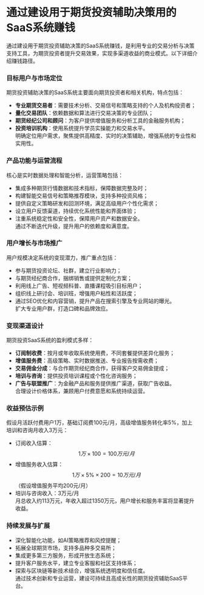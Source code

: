# 通过建设用于期货投资辅助决策用的SaaS系统赚钱

通过建设用于期货投资辅助决策的SaaS系统赚钱，是利用专业的交易分析与决策支持工具，为期货投资者提升交易效果，实现多渠道收益的商业模式。以下详细介绍赚钱路径。

### 目标用户与市场定位  
期货投资辅助决策的SaaS系统主要面向期货投资者和相关机构，特点包括：  
* **专业期货交易者**：需要技术分析、交易信号和策略支持的个人及机构投资者；  
* **量化交易团队**：依赖数据和算法进行交易决策的专业团队；  
* **期货经纪公司和顾问**：为客户提供增值服务和分析工具的金融服务机构；  
* **投资培训机构**：使用系统提升学员实操能力和交易水平。  
明确定位用户需求，聚焦提供高精度、实时的决策辅助，增强系统的专业性和实用性。

### 产品功能与运营流程  
核心是实时数据处理和智能分析，运营策略包括：  
* 集成多种期货行情数据和技术指标，保障数据完整及时；  
* 构建智能交易信号和策略推荐模块，支持多种投资风格；  
* 提供自定义策略研发和回测环境，满足高级用户个性化需求；  
* 设立用户反馈渠道，持续优化系统性能和界面体验；  
* 注重系统稳定性和安全性，保障用户资产和数据安全。  
通过不断迭代升级，提升用户的依赖度和满意度。

### 用户增长与市场推广  
用户规模决定系统的变现潜力，推广重点包括：  
* 参与期货投资论坛、社群，建立行业影响力；  
* 与期货经纪商合作，捆绑销售或提供定制化方案；  
* 利用线上广告、短视频科普、直播课程吸引目标用户；  
* 组织线上研讨会、培训班，增强用户粘性和活跃度；  
* 通过SEO优化和内容营销，提升产品在搜索引擎及专业网站的曝光。  
扩大专业用户群，打造口碑和品牌效应。

### 变现渠道设计  
期货投资SaaS系统的盈利模式多样：  
* **订阅制收费**：按月或年收取系统使用费，不同套餐提供差异化服务；  
* **增值服务费**：高级策略、实时数据推送、专业报告按需收费；  
* **交易佣金分成**：与合作期货经纪商合作，获得客户交易佣金提成；  
* **培训与咨询**：提供投资培训课程或个性化咨询服务；  
* **广告与联盟推广**：为金融产品和服务提供推广渠道，获取广告收益。  
合理设计价格体系，兼顾用户付费意愿和系统持续运营。

### 收益预估示例  
假设月活跃付费用户1万，基础订阅费100元/月，高级增值服务转化率5%，加上培训和咨询月收入3万元：  
* 订阅收入估算：$$1万 \times 100 = 100万元/月$$  
* 增值服务收入估算：$$1万 \times 5\% \times 200 = 10万元/月$$（假设增值服务平均200元/月）  
* 培训与咨询收入：3万元/月  
月总收入约113万元，年收入超过1350万元，用户增长和服务丰富将显著提升收益。

### 持续发展与扩展  
* 深化智能化功能，如AI策略推荐和风控提醒；  
* 拓展全球期货市场，支持多品种多交易所；  
* 集成更多第三方服务，形成开放生态系统；  
* 提升客户服务水平，建立专业客服和社区支持体系；  
* 探索与区块链等新技术结合，增强系统透明度和信任度。  
通过技术创新和专业运营，建设可持续且高成长性的期货投资辅助SaaS平台。